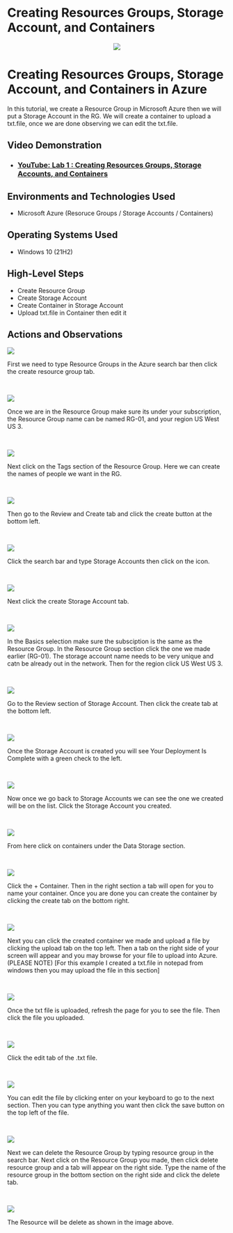 # Creating Resources Groups, Storage Account, and Containers
<p align="center">
<img src="https://github.com/Jacobvillagomez1/Creating-Resources-Groups-Storage-Accounts-and-Containers/assets/143027686/76848602-0ddb-4e2d-8ad3-cc987b43c172"/>
</p>

<h1>Creating Resources Groups, Storage Account, and Containers in Azure</h1>
In this tutorial, we create a Resource Group in Microsoft Azure then we will put a Storage Account in the RG. We will create a container to upload a txt.file, once we are done observing we can edit the txt.file. <br />


<h2>Video Demonstration</h2>

- ### [YouTube: Lab 1 : Creating Resources Groups, Storage Accounts, and Containers](https://youtu.be/CRi-_34rD-Y)

<h2>Environments and Technologies Used</h2>

- Microsoft Azure (Resoruce Groups / Storage Accounts / Containers)


<h2>Operating Systems Used </h2>

- Windows 10 (21H2)

<h2>High-Level Steps</h2>

- Create Resource Group
- Create Storage Account
- Create Container in Storage Account
- Upload txt.file in Container then edit it

<h2>Actions and Observations</h2>

<p>
<img src="https://github.com/Jacobvillagomez1/Creating-Resources-Groups-Storage-Accounts-and-Containers/assets/143027686/7d4b9bf6-474d-41e8-b189-c3e6d017f5f2"/>
</p>
<p>
First we need to type Resource Groups in the Azure search bar then click the create resource group tab.
</p>
<br />

<p>
<img src="https://github.com/Jacobvillagomez1/Creating-Resources-Groups-Storage-Accounts-and-Containers/assets/143027686/45b556ff-eb52-43aa-a484-b3dc796f29a8"/>
</p>
<p>
Once we are in the Resource Group make sure its under your subscription, the Resource Group name can be named RG-01, and your region US West US 3.
</p>
<br />

<p>
<img src="https://github.com/Jacobvillagomez1/Creating-Resources-Groups-Storage-Accounts-and-Containers/assets/143027686/352f0dbe-1a39-40bb-9264-4bd99432aa86"/>
</p>
<p>
Next click on the Tags section of the Resource Group. Here we can create the names of people we want in the RG. 
</p>
<br />

<p>
<img src="https://github.com/Jacobvillagomez1/Creating-Resources-Groups-Storage-Accounts-and-Containers/assets/143027686/4d4a9eda-e189-4c8a-81d9-b3dded1ced44"/>
</p>
<p>
Then go to the Review and Create tab and click the create button at the bottom left.
</p>
<br />

<p>
<img src="https://github.com/Jacobvillagomez1/Creating-Resources-Groups-Storage-Accounts-and-Containers/assets/143027686/5ff5bb34-8167-4c6b-85aa-11aaa589882e"/>
</p>
<p>
Click the search bar and type Storage Accounts then click on the icon.
</p>
<br />

<p>
<img src="https://github.com/Jacobvillagomez1/Creating-Resources-Groups-Storage-Accounts-and-Containers/assets/143027686/80f877fc-308b-48ae-a200-c845e4c346a9"/>
</p>
<p>
Next click the create Storage Account tab.
</p>
<br />

<p>
<img src="https://github.com/Jacobvillagomez1/Creating-Resources-Groups-Storage-Accounts-and-Containers/assets/143027686/524d9fd4-5c08-4709-8ede-4010d911ffbc"/>
</p>
<p>
In the Basics selection make sure the subsciption is the same as the Resource Group. In the Resource Group section click the one we made earlier (RG-01). The storage account name needs to be very unique and catn be already out in the network. Then for the region click US West US 3.
</p>
<br />

<p>
<img src="https://github.com/Jacobvillagomez1/Creating-Resources-Groups-Storage-Accounts-and-Containers/assets/143027686/6ebd205e-8395-45c7-8b5f-a682dcfff312"/>
</p>
<p>
Go to the Review section of Storage Account. Then click the create tab at the bottom left.
</p>
<br />

<p>
<img src="https://github.com/Jacobvillagomez1/Creating-Resources-Groups-Storage-Accounts-and-Containers/assets/143027686/3f56d4aa-ab13-48aa-b9d8-7a1e061b808f"/>
</p>
<p>
Once the Storage Account is created you will see Your Deployment Is Complete with a green check to the left.
</p>
<br />

<p>
<img src="https://github.com/Jacobvillagomez1/Creating-Resources-Groups-Storage-Accounts-and-Containers/assets/143027686/4f631413-64be-4ad8-8cb1-0f7778c19bfb"/>
</p>
<p>
Now once we go back to Storage Accounts we can see the one we created will be on the list. Click the Storage Account you created.
</p>
<br />

<p>
<img src="https://github.com/Jacobvillagomez1/Creating-Resources-Groups-Storage-Accounts-and-Containers/assets/143027686/9e388bf4-46f4-416c-b0e0-83be04670c08"/>
</p>
<p>
From here click on containers under the Data Storage section.
</p>
<br />

<p>
<img src="https://github.com/Jacobvillagomez1/Creating-Resources-Groups-Storage-Accounts-and-Containers/assets/143027686/b17e88e9-e5cc-467a-992c-af691f38c649"/>
</p>
<p>
Click the + Container. Then in the right section a tab will open for you to name your container. Once you are done you can create the container by clicking the create tab on the bottom right. 
</p>
<br />

<p>
<img src="https://github.com/Jacobvillagomez1/Creating-Resources-Groups-Storage-Accounts-and-Containers/assets/143027686/7a2428c8-8b5c-4f85-be50-de3c25094259"/>
</p>
<p>
Next you can click the created container we made and upload a file by clicking the upload tab on the top left. Then a tab on the right side of your screen will appear and you may browse for your file to upload into Azure. (PLEASE NOTE) [For this example I created a txt.file in notepad from windows then you may upload the file in this section] 
</p>
<br />

<p>
<img src="https://github.com/Jacobvillagomez1/Creating-Resources-Groups-Storage-Accounts-and-Containers/assets/143027686/291f4601-4e5c-4658-8fec-1dcfa10da14e"/>
</p>
<p>
Once the txt file is uploaded, refresh the page for you to see the file. Then click the file you uploaded.
</p>
<br />

<p>
<img src="https://github.com/Jacobvillagomez1/Creating-Resources-Groups-Storage-Accounts-and-Containers/assets/143027686/91f7d0e3-89a4-46ac-8908-e9a87156f82f"/>
</p>
<p>
Click the edit tab of the .txt file.
</p>
<br />

<p>
<img src="https://github.com/Jacobvillagomez1/Creating-Resources-Groups-Storage-Accounts-and-Containers/assets/143027686/655bb25d-0cd5-4916-9524-718a0ece1554"/>
</p>
<p>
You can edit the file by clicking enter on your keyboard to go to the next section. Then you can type anything you want then click the save button on the top left of the file.
</p>
<br />

<p>
<img src="https://github.com/Jacobvillagomez1/Creating-Resources-Groups-Storage-Accounts-and-Containers/assets/143027686/5a35c182-0403-4c12-abf5-2ba32a8ee9ab"/>
</p>
<p>
Next we can delete the Resource Group by typing resource group in the search bar. Next click on the Resource Group you made, then click delete resource group and a tab will appear on the right side. Type the name of the resource group in the bottom section on the right side and click the delete tab.
</p>
<br />


<p>
<img src="https://github.com/Jacobvillagomez1/Creating-Resources-Groups-Storage-Accounts-and-Containers/assets/143027686/842b7c28-d10d-4400-b3ef-abccb9e2082f"/>
</p>
<p>
The Resource will be delete as shown in the image above.
</p>
<br />
